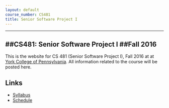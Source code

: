 ```yaml
---
layout: default
course_number: CS481
title: Senior Software Project I
---
```


------------------------
##CS481: Senior Software Project I
##Fall 2016
------------------------

This is the website for CS 481 (Senior Software Project I), Fall 2016 at at [York College of Pennsylvania](http://www.ycp.edu).  All information related to the course will be posted here.

## Links

* [Syllabus](syllabus.html)
* [Schedule](schedule.html)

